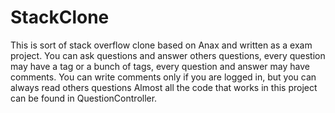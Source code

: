 StackClone
==========
This is sort of stack overflow clone based on Anax and written as a exam project. 
You can ask questions and answer others questions, every question may have a tag or a bunch of tags, 
every question and answer may have comments. You can write comments only if you are logged in, but you can always read others questions
Almost all the code that works in this project can be found in QuestionController.
